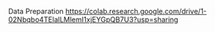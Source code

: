 Data Preparation 
https://colab.research.google.com/drive/1-02Nbqbo4TElalLMlemI1xjEYGpQB7U3?usp=sharing
